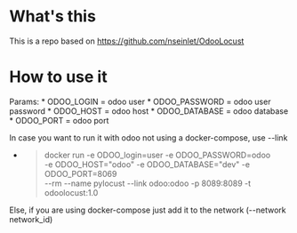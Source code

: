 # What's this
This is a repo based on https://github.com/nseinlet/OdooLocust


# How to use it
Params:
    * ODOO_LOGIN = odoo user
    * ODOO_PASSWORD = odoo user password
    * ODOO_HOST = odoo host
    * ODOO_DATABASE = odoo database
    * ODOO_PORT = odoo port

In case you want to run it with odoo not using a docker-compose, use --link
* > docker run -e ODOO_login=user -e ODOO_PASSWORD=odoo \
    -e ODOO_HOST="odoo" -e ODOO_DATABASE="dev" -e ODOO_PORT=8069 \
    --rm --name pylocust --link odoo:odoo -p 8089:8089 -t odoolocust:1.0

Else, if you are using docker-compose just add it to the network (--network network_id)
